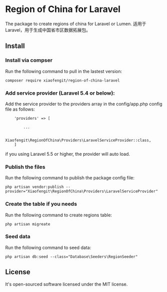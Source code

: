 # Region of China for Laravel
The package to create regions of china for Laravel or Lumen.
适用于Laravel，用于生成中国省市区数据拓展包。

## Install
### Install via compser

Run the following command to pull in the lastest version:

`composer require xiaofengit/region-of-china-laravel`


### Add service provider (Laravel 5.4 or below):

Add the service provider to the providers array in the config/app.php config file as follows:

```
    'providers' => [

        ...

        Xiaofengit\RegionOfChina\Providers\LaravelServiceProvider::class,
    ]
```

if you using Laravel 5.5 or higher, the provider will auto load.

### Publish the files

Run the following command to publish the package config file:

`php artisan vendor:publish --provider="Xiaofengit\RegionOfChina\Providers\LaravelServiceProvider"`

### Create the table if you needs
Run the following command to create regions table:

`php artisan migreate`

### Seed data
Run the following command to seed data:

`php artisan db:seed --class="Database\Seeders\RegionSeeder"`


## License
It's open-sourced software licensed under the MIT license.
